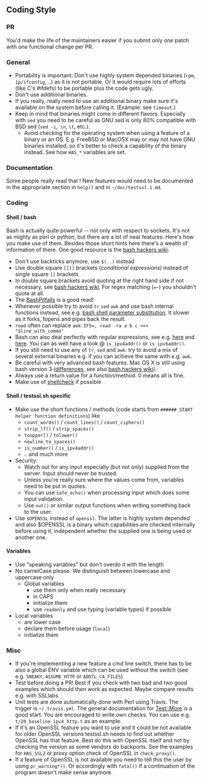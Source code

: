 ## Coding Style

### PR

You'd make the life of the maintainers easier if you submit only _one_ patch with _one_ functional change per PR.

### General
  * Portability is important: Don't use highly system depended binaries (`rpm`, `ip/ifconfig`, ..) as it is not portable. Or it would require lots of efforts (like C's #ifdefs) to be portable plus the code gets ugly.
  * Don't use additional binaries.
  * If you really, really need to use an additional binary make sure it's available on the system before calling it. (Example: see `timeout`.)
  * Keep in mind that binaries might come in different flavors. Especially with ``sed`` you need to be careful as GNU sed is only 80% compatible with BSD sed (`sed -i`,` \n`, `\t`, etc.).
    * Avoid checking for the operating system when using a feature of a binary or an OS. E.g. FreeBSD or MacOSX may or may not have GNU binaries installed, so it's better to check a capability of the binary instead. See how `HAS_*` variables are set.


### Documentation

Some people really read that ! New features would need to be documented in the appropriate section in `help()` and in `~/doc/testssl.1.md`.

### Coding

#### Shell / bash

Bash is actually quite powerful -- not only with respect to sockets. It's not as mighty as perl or python, but there are a lot of neat features. Here's how you make use of them. Besides those short hints here there's a wealth of information of there. One good resource is the [bash hackers wiki](https://wiki.bash-hackers.org/start).

* Don't use backticks anymore, use `$(..)` instead
* Use double square `[[]]` brackets (_conditional expressions)_ instead of single square `[]` brackets
* In double square brackets avoid quoting at the right hand side if not necessary, see [bash hackers wiki](https://wiki.bash-hackers.org/syntax/ccmd/conditional_expression). For regex matching (`=~`) you shouldn't quote at all.
* The [BashPitfalls](http://mywiki.wooledge.org/BashPitfalls) is a good read!
* Whenever possible try to avoid `tr` `sed` `awk` and use bash internal functions instead, see e.g. [bash shell parameter substitution](http://www.cyberciti.biz/tips/bash-shell-parameter-substitution-2.html). It slower as it forks, fopens and pipes back the result.
* `read` often can replace `awk`: `IFS=, read -ra a b c <<< "$line_with_comma"`
* Bash can also deal perfectly with regular expressions, see e.g. [here](https://www.networkworld.com/article/2693361/unix-tip-using-bash-s-regular-expressions.html) and [here](https://unix.stackexchange.com/questions/421460/bash-regex-and-https-regex101-com). You can as well have a look @ `is_ipv4addr()` or `is_ipv6addr()`.
* If you still need to use any of `tr`, `sed` and `awk`: try to avoid a mix of several external binaries e.g. if you can achieve the same with e.g. `awk`.
* Be careful with very advanced bash features. Mac OS X is still using bash version 3 ([differences](http://tldp.org/LDP/abs/html/bashver4.html), see also [bash hackers wiki](https://wiki.bash-hackers.org/scripting/bashchanges)).
* Always use a return value for a function/method. 0 means all is fine.
* Make use of [shellcheck](https://github.com/koalaman/shellcheck) if possible


#### Shell / testssl.sh specific
* Make use the short functions / methods (code starts from `###### START helper function definitions`) like
    * `count_words()` / `count_lines()` / `count_ciphers()`
    * `strip_lf()` / `strip_spaces()`
    * `toupper()` / `tolower()`
    * `newline_to_spaces()`
    * `is_number()` / `is_ipv4addr()`
    * .. and much more
* Security:
    * Watch out for any input especially (but not only) supplied from the server. Input should never be trusted.
    * Unless you're really sure where the values come from, variables need to be put in quotes.
    * You can use `safe_echo()` when processing input which does some input validation.
    * Use ``out()`` or similar output functions when writing something back to the user.
* Use `$OPENSSL` instead of `openssl`. The latter is highly system depended and also $OPENSSL is a binary which capabilities are checked internally before using it, independent whether the supplied one is being used or another one.

#### Variables
* Use "speaking variables" but don't overdo it with the length
* No camelCase please. We distinguish between lowercase and uppercase only
  * Global variables
    * use them only when really necessary
    * in CAPS
    * initialize them
    * use ``readonly`` and use typing (variable types) if possible
* Local variables
    * are lower case
    * declare them before usage (`local`)
    * initialize them

### Misc

* If you're implementing a new feature a cmd line switch, there has to be also a global ENV variable which can be used without the switch (see e.g. `SNEAKY`, `ASSUME_HTTP` or `ADDTL_CA_FILES`)
* Test before doing a PR! Best if you check with two bad and two good examples which should then work as expected. Maybe compare results e.g. with SSLlabs.
* Unit tests are done automatically done with Perl using Travis. The trigger is `~/.travis.yml`. The general documentation for [Test::More](https://perldoc.perl.org/Test/More.html) is a good start. You are encouraged to write own checks. You can use e.g. `t/20_baseline_ipv4_http.t` as an example.
* If it's an OpenSSL feature you want to use and it could be not available for older OpenSSL versions testssl.sh needs to find out whether OpenSSL has that feature. Best do this with OpenSSL itself and not by checking the version as some vendors do backports. See the examples for `HAS_SSL2` or proxy option check of OpenSSL in `check_proxy()`.
* If a feature of OpenSSL is not available you need to tell this the user by using `pr_warning*()`. Or accordingly with `fatal()` if a continuation of the program doesn't make sense anymore.
